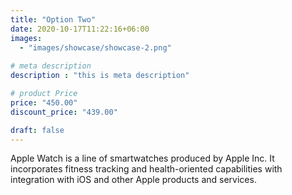 ```yaml
---
title: "Option Two"
date: 2020-10-17T11:22:16+06:00
images: 
  - "images/showcase/showcase-2.png"
    
# meta description
description : "this is meta description"

# product Price
price: "450.00"
discount_price: "439.00"

draft: false
---
```


Apple Watch is a line of smartwatches produced by Apple Inc. It incorporates fitness tracking and health-oriented capabilities with integration with iOS and other Apple products and services.
